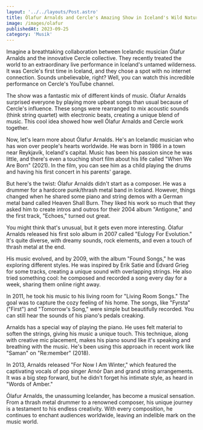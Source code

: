 ```yaml
---
layout: '../../layouts/Post.astro'
title: Ólafur Arnalds and Cercle's Amazing Show in Iceland's Wild Natur
image: /images/olafur
publishedAt: 2023-09-25
category: 'Musik'
---
```


Imagine a breathtaking collaboration between Icelandic musician Ólafur Arnalds and the innovative Cercle collective. They recently treated the world to an extraordinary live performance in Iceland's untamed wilderness. It was Cercle's first time in Iceland, and they chose a spot with no internet connection. Sounds unbelievable, right? Well, you can watch this incredible performance on Cercle's YouTube channel.

The show was a fantastic mix of different kinds of music. Ólafur Arnalds surprised everyone by playing more upbeat songs than usual because of Cercle's influence. These songs were rearranged to mix acoustic sounds (think string quartet) with electronic beats, creating a unique blend of music. This cool idea showed how well Ólafur Arnalds and Cercle work together.

Now, let's learn more about Ólafur Arnalds. He's an Icelandic musician who has won over people's hearts worldwide. He was born in 1986 in a town near Reykjavík, Iceland's capital. Music has been his passion since he was little, and there's even a touching short film about his life called "When We Are Born" (2021). In the film, you can see him as a child playing the drums and having his first concert in his parents' garage.

But here's the twist: Ólafur Arnalds didn't start as a composer. He was a drummer for a hardcore punk/thrash metal band in Iceland. However, things changed when he shared some piano and string demos with a German metal band called Heaven Shall Burn. They liked his work so much that they asked him to create intros and outros for their 2004 album "Antigone," and the first track, "Echoes," turned out great.

You might think that's unusual, but it gets even more interesting. Ólafur Arnalds released his first solo album in 2007 called "Eulogy For Evolution." It's quite diverse, with dreamy sounds, rock elements, and even a touch of thrash metal at the end.

His music evolved, and by 2009, with the album "Found Songs," he was exploring different styles. He was inspired by Erik Satie and Edvard Grieg for some tracks, creating a unique sound with overlapping strings. He also tried something cool: he composed and recorded a song every day for a week, sharing them online right away.

In 2011, he took his music to his living room for "Living Room Songs." The goal was to capture the cozy feeling of his home. The songs, like "Fyrsta" ("First") and "Tomorrow's Song," were simple but beautifully recorded. You can still hear the sounds of his piano's pedals creaking.

Arnalds has a special way of playing the piano. He uses felt material to soften the strings, giving his music a unique touch. This technique, along with creative mic placement, makes his piano sound like it's speaking and breathing with the music. He's been using this approach in recent work like "Saman" on "Re:member" (2018).

In 2013, Arnalds released "For Now I Am Winter," which featured the captivating vocals of pop singer Arnór Dan and grand string arrangements. It was a big step forward, but he didn't forget his intimate style, as heard in "Words of Amber."

Ólafur Arnalds, the unassuming Icelander, has become a musical sensation. From a thrash metal drummer to a renowned composer, his unique journey is a testament to his endless creativity. With every composition, he continues to enchant audiences worldwide, leaving an indelible mark on the music world.
